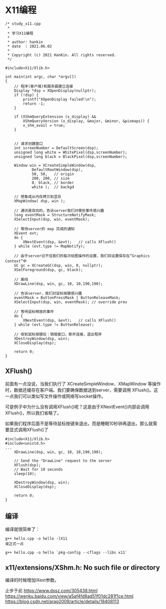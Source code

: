 # X11编程


```
/* study_x11.cpp
 *
 * 学习X11编程
 *
 * author: hankin
 * date  : 2021.06.02
 *
 * Copyright (c) 2021 HanKin. All rights reserved.
 */

#include<X11/Xlib.h>

int main(int argc, char *argv[])
{
	// 程序(客户端)和服务器建立连接
	Display *dsp = XOpenDisplay(nullptr);
    if (!dsp) {
		printf("XOpenDisplay failed!\n");
        return -1;
    }
	
	if (XShmQueryExtension (x_display) &&
        XShmQueryVersion (x_display, &major, &minor, &pixmaps)) {
        x_shm_avail = true;
    }
	
	
	// 请求创建窗口
	int screenNumber = DefaultScreen(dsp);
    unsigned long white = WhitePixel(dsp,screenNumber);
    unsigned long black = BlackPixel(dsp,screenNumber);

    Window win = XCreateSimpleWindow(dsp,
            DefaultRootWindow(dsp),
            50, 50,   // origin
            200, 200, // size
            0, black, // border
            white );  // backgd
	
	// 想象成从内存拷贝到显存
	XMapWindow( dsp, win );
	
	// 通讯是双向的，告诉server我们对哪些事件感兴趣
	long eventMask = StructureNotifyMask;
    XSelectInput(dsp, win, eventMask);
	
	// 等待server的 map 完成的通知
	XEvent evt;
    do {
        XNextEvent(dsp, &evt);   // calls XFlush()
    } while (evt.type != MapNotify);
	
	// 由于server记不住我们的每次绘图操作的设置，我们将设置保存在“Graphics Context”中
	GC gc = XCreateGC(dsp, win, 0, nullptr);
    XSetForeground(dsp, gc, black);
	
	// 画线
    XDrawLine(dsp, win, gc, 10, 10,190,190);
	
	// 告诉server，我们对鼠标按键感兴趣
	eventMask = ButtonPressMask | ButtonReleaseMask;
    XSelectInput(dsp, win, eventMask); // override prev
	
	// 等待鼠标释放的事件
	do {
        XNextEvent(dsp, &evt);   // calls XFlush()
    } while (evt.type != ButtonRelease);
	
	// 收到鼠标按键后：销毁窗口，断开连接，退出程序
	XDestroyWindow(dsp, win);
    XCloseDisplay(dsp);

    return 0;
}
```



## XFlush()
前面有一点没说，当我们执行了 XCreateSimpleWindow、XMapWindow 等操作时，数据还缓存在客户端。我们要确保数据送到server，需要调用 XFlush()。这一点我们可以类似写文件操作或网络写socket操作。

可是例子中为什么没有调用XFlush()呢？这是由于XNextEvent()内部会调用XFlush()，所以我们省略了。

如果我们程序后面不是等待鼠标按键来退出，而是睡眠10秒钟再退出，那么就需要显式调用XFlush()了
```
#include<X11/Xlib.h>
#include<unistd.h>
...
    XDrawLine(dsp, win, gc, 10, 10,190,190);

    // Send the "DrawLine" request to the server
    XFlush(dsp);
    // Wait for 10 seconds
    sleep(10);

    XDestroyWindow(dsp, win);
    XCloseDisplay(dsp);

    return 0;
}
```


## 编译
编译就很简单了：
```
g++ hello.cpp -o hello -lX11
或正式一点

g++ hello.cpp -o hello `pkg-config --cflags --libs x11`
```

## x11/extensions/XShm.h: No such file or directory

编译的时候增加lXext参数。


止步于此
https://www.dssz.com/305438.html
https://wenku.baidu.com/view/a5af4fd8ad51f01dc281f1ce.html
https://blog.csdn.net/arag2009/article/details/18408113




